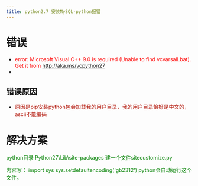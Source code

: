 ```yaml
---
title: python2.7 安装MySQL-python报错
---
```


# 错误

- <font color=red>error: Microsoft Visual C++ 9.0 is required (Unable to find vcvarsall.bat).
Get it from http://aka.ms/vcpython27</font>
- 

## 错误原因
- <font color=bule>原因是pip安装python包会加载我的用户目录，我的用户目录恰好是中文的，ascii不能编码</font>


# 解决方案
<font color=green>python目录 Python27\Lib\site-packages 建一个文件sitecustomize.py 

内容写： 
import sys 
sys.setdefaultencoding('gb2312') 
python会自动运行这个文件。</font>
